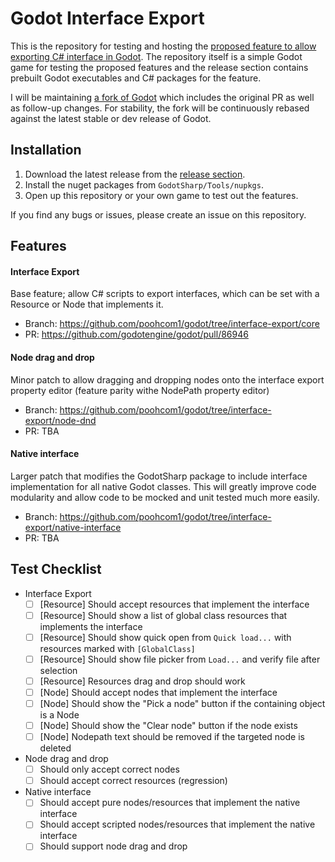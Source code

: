 # Godot Interface Export

This is the repository for testing and hosting the [proposed feature to allow exporting C# interface in Godot](https://github.com/godotengine/godot-proposals/issues/8722). The repository itself is a simple Godot game for testing the proposed features and the release section contains prebuilt Godot executables and C# packages for the feature.

I will be maintaining [a fork of Godot](https://github.com/poohcom1/godot/tree/interface-export-branch) which includes the original PR as well as follow-up changes. For stability, the fork will be continuously rebased against the latest stable or dev release of Godot.

## Installation

1. Download the latest release from the [release section](https://github.com/poohcom1/godot-interface-export-demo/releases).
2. Install the nuget packages from `GodotSharp/Tools/nupkgs`.
3. Open up this repository or your own game to test out the features.

If you find any bugs or issues, please create an issue on this repository.

## Features

#### Interface Export

Base feature; allow C# scripts to export interfaces, which can be set with a Resource or Node that implements it.

- Branch: https://github.com/poohcom1/godot/tree/interface-export/core
- PR: https://github.com/godotengine/godot/pull/86946

#### Node drag and drop

Minor patch to allow dragging and dropping nodes onto the interface export property editor (feature parity withe NodePath property editor)

- Branch: https://github.com/poohcom1/godot/tree/interface-export/node-dnd
- PR: TBA

#### Native interface

Larger patch that modifies the GodotSharp package to include interface implementation for all native Godot classes. This will greatly improve code modularity and allow code to be mocked and unit tested much more easily.

- Branch: https://github.com/poohcom1/godot/tree/interface-export/native-interface
- PR: TBA

## Test Checklist

- Interface Export
  - [ ] [Resource] Should accept resources that implement the interface
  - [ ] [Resource] Should show a list of global class resources that implements the interface
  - [ ] [Resource] Should show quick open from `Quick load...` with resources marked with `[GlobalClass]`
  - [ ] [Resource] Should show file picker from `Load...` and verify file after selection
  - [ ] [Resource] Resources drag and drop should work
  - [ ] [Node] Should accept nodes that implement the interface
  - [ ] [Node] Should show the "Pick a node" button if the containing object is a Node
  - [ ] [Node] Should show the "Clear node" button if the node exists
  - [ ] [Node] Nodepath text should be removed if the targeted node is deleted
- Node drag and drop
  - [ ] Should only accept correct nodes
  - [ ] Should accept correct resources (regression)
- Native interface
  - [ ] Should accept pure nodes/resources that implement the native interface
  - [ ] Should accept scripted nodes/resources that implement the native interface
  - [ ] Should support node drag and drop
